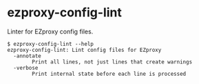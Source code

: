 # ezproxy-config-lint

Linter for EZproxy config files.

```
$ ezproxy-config-lint --help
ezproxy-config-lint: Lint config files for EZproxy
  -annotate
        Print all lines, not just lines that create warnings
  -verbose
        Print internal state before each line is processed
```